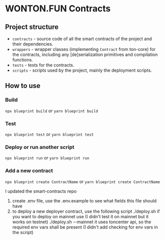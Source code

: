 # WONTON.FUN Contracts

## Project structure

-   `contracts` - source code of all the smart contracts of the project and their dependencies.
-   `wrappers` - wrapper classes (implementing `Contract` from ton-core) for the contracts, including any [de]serialization primitives and compilation functions.
-   `tests` - tests for the contracts.
-   `scripts` - scripts used by the project, mainly the deployment scripts.

## How to use

### Build

`npx blueprint build` or `yarn blueprint build`

### Test

`npx blueprint test` or `yarn blueprint test`

### Deploy or run another script

`npx blueprint run` or `yarn blueprint run`

### Add a new contract

`npx blueprint create ContractName` or `yarn blueprint create ContractName`


I updated the smart-contracts repo
1. create .env file, use the .env.example to see what fields this file should have
2. to deploy a new deployer contract, use the following script
./deploy.sh
if you want to deploy on mainnet use (I didn't test it on mainnet but it works on testnet)
./deploy.sh --mainnet
it uses toncenter api, so the required env vars shall be present (I didn't add checking for env vars in the script)
